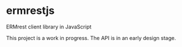 # ermrestjs

ERMrest client library in JavaScript

This project is a work in progress. The API is in an early design stage.

